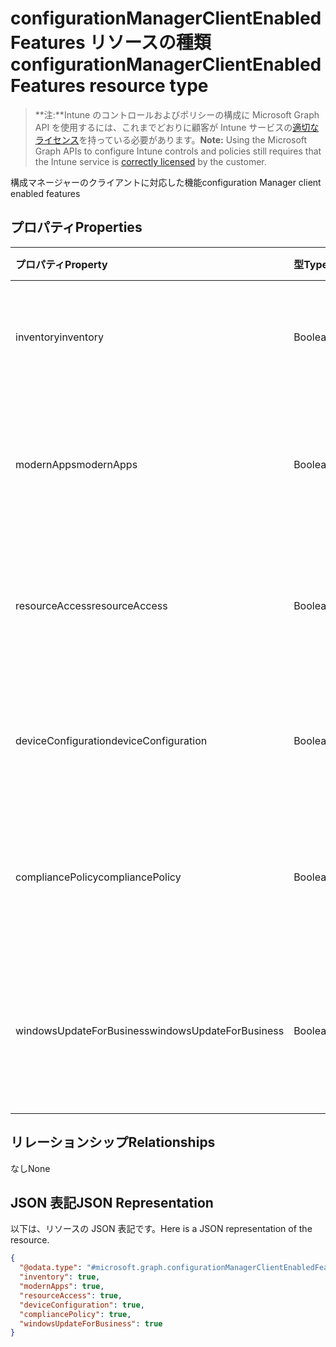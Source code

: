 # <a name="configurationmanagerclientenabledfeatures-resource-type"></a><span data-ttu-id="0f6ce-101">configurationManagerClientEnabledFeatures リソースの種類</span><span class="sxs-lookup"><span data-stu-id="0f6ce-101">configurationManagerClientEnabledFeatures resource type</span></span>

> <span data-ttu-id="0f6ce-102">**注:**Intune のコントロールおよびポリシーの構成に Microsoft Graph API を使用するには、これまでどおりに顧客が Intune サービスの[適切なライセンス](https://go.microsoft.com/fwlink/?linkid=839381)を持っている必要があります。</span><span class="sxs-lookup"><span data-stu-id="0f6ce-102">**Note:** Using the Microsoft Graph APIs to configure Intune controls and policies still requires that the Intune service is [correctly licensed](https://go.microsoft.com/fwlink/?linkid=839381) by the customer.</span></span>

<span data-ttu-id="0f6ce-103">構成マネージャーのクライアントに対応した機能</span><span class="sxs-lookup"><span data-stu-id="0f6ce-103">configuration Manager client enabled features</span></span>
## <a name="properties"></a><span data-ttu-id="0f6ce-104">プロパティ</span><span class="sxs-lookup"><span data-stu-id="0f6ce-104">Properties</span></span>
|<span data-ttu-id="0f6ce-105">プロパティ</span><span class="sxs-lookup"><span data-stu-id="0f6ce-105">Property</span></span>|<span data-ttu-id="0f6ce-106">型</span><span class="sxs-lookup"><span data-stu-id="0f6ce-106">Type</span></span>|<span data-ttu-id="0f6ce-107">説明</span><span class="sxs-lookup"><span data-stu-id="0f6ce-107">Description</span></span>|
|:---|:---|:---|
|<span data-ttu-id="0f6ce-108">inventory</span><span class="sxs-lookup"><span data-stu-id="0f6ce-108">inventory</span></span>|<span data-ttu-id="0f6ce-109">Boolean</span><span class="sxs-lookup"><span data-stu-id="0f6ce-109">Boolean</span></span>|<span data-ttu-id="0f6ce-110">在庫が Intune によって管理されているかどうか</span><span class="sxs-lookup"><span data-stu-id="0f6ce-110">Whether inventory is managed by Intune</span></span>|
|<span data-ttu-id="0f6ce-111">modernApps</span><span class="sxs-lookup"><span data-stu-id="0f6ce-111">modernApps</span></span>|<span data-ttu-id="0f6ce-112">Boolean</span><span class="sxs-lookup"><span data-stu-id="0f6ce-112">Boolean</span></span>|<span data-ttu-id="0f6ce-113">モダン アプリケーションが Intune によって管理されているかどうか</span><span class="sxs-lookup"><span data-stu-id="0f6ce-113">Whether modern application is managed by Intune</span></span>|
|<span data-ttu-id="0f6ce-114">resourceAccess</span><span class="sxs-lookup"><span data-stu-id="0f6ce-114">resourceAccess</span></span>|<span data-ttu-id="0f6ce-115">Boolean</span><span class="sxs-lookup"><span data-stu-id="0f6ce-115">Boolean</span></span>|<span data-ttu-id="0f6ce-116">リソース アクセスが Intune によって管理されているかどうか</span><span class="sxs-lookup"><span data-stu-id="0f6ce-116">Whether resource access is managed by Intune</span></span>|
|<span data-ttu-id="0f6ce-117">deviceConfiguration</span><span class="sxs-lookup"><span data-stu-id="0f6ce-117">deviceConfiguration</span></span>|<span data-ttu-id="0f6ce-118">Boolean</span><span class="sxs-lookup"><span data-stu-id="0f6ce-118">Boolean</span></span>|<span data-ttu-id="0f6ce-119">デバイス構成が Intune によって管理されているかどうか</span><span class="sxs-lookup"><span data-stu-id="0f6ce-119">Whether device configuration is managed by Intune</span></span>|
|<span data-ttu-id="0f6ce-120">compliancePolicy</span><span class="sxs-lookup"><span data-stu-id="0f6ce-120">compliancePolicy</span></span>|<span data-ttu-id="0f6ce-121">Boolean</span><span class="sxs-lookup"><span data-stu-id="0f6ce-121">Boolean</span></span>|<span data-ttu-id="0f6ce-122">コンプライアンス ポリシーが Intune によって管理されているかどうか</span><span class="sxs-lookup"><span data-stu-id="0f6ce-122">Whether compliance policy is managed by Intune</span></span>|
|<span data-ttu-id="0f6ce-123">windowsUpdateForBusiness</span><span class="sxs-lookup"><span data-stu-id="0f6ce-123">windowsUpdateForBusiness</span></span>|<span data-ttu-id="0f6ce-124">Boolean</span><span class="sxs-lookup"><span data-stu-id="0f6ce-124">Boolean</span></span>|<span data-ttu-id="0f6ce-125">Windows Update for Business が Intune によって管理されているかどうか</span><span class="sxs-lookup"><span data-stu-id="0f6ce-125">Whether Windows Update for Business is managed by Intune</span></span>|

## <a name="relationships"></a><span data-ttu-id="0f6ce-126">リレーションシップ</span><span class="sxs-lookup"><span data-stu-id="0f6ce-126">Relationships</span></span>
<span data-ttu-id="0f6ce-127">なし</span><span class="sxs-lookup"><span data-stu-id="0f6ce-127">None</span></span>
## <a name="json-representation"></a><span data-ttu-id="0f6ce-128">JSON 表記</span><span class="sxs-lookup"><span data-stu-id="0f6ce-128">JSON Representation</span></span>
<span data-ttu-id="0f6ce-129">以下は、リソースの JSON 表記です。</span><span class="sxs-lookup"><span data-stu-id="0f6ce-129">Here is a JSON representation of the resource.</span></span>
<!-- {
  "blockType": "resource",
  "keyProperty": "id",
  "@odata.type": "microsoft.graph.configurationManagerClientEnabledFeatures"
}
-->
``` json
{
  "@odata.type": "#microsoft.graph.configurationManagerClientEnabledFeatures",
  "inventory": true,
  "modernApps": true,
  "resourceAccess": true,
  "deviceConfiguration": true,
  "compliancePolicy": true,
  "windowsUpdateForBusiness": true
}
```



